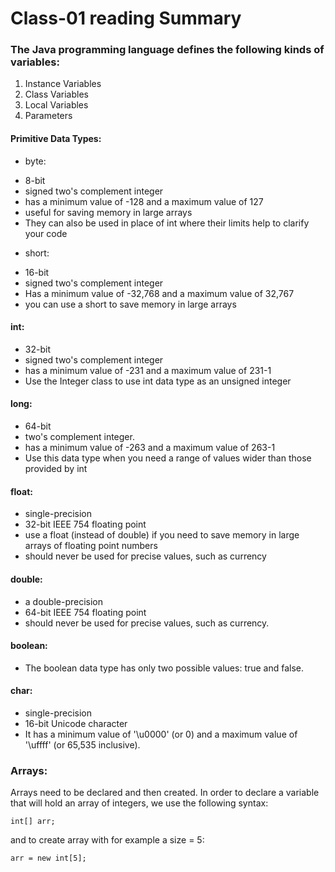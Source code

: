 # Class-01 reading Summary

### The Java programming language defines the following kinds of variables:

1. Instance Variables
2. Class Variables
3. Local Variables
4. Parameters 

#### Primitive Data Types:

* byte: 
- 8-bit 
- signed two's complement integer
- has a minimum value of -128 and a maximum value of 127
- useful for saving memory in large arrays
- They can also be used in place of int where their limits help to clarify your code

* short: 
- 16-bit 
- signed two's complement integer
- Has a minimum value of -32,768 and a maximum value of 32,767
- you can use a short to save memory in large arrays

#### int: 
- 32-bit 
- signed two's complement integer
- has a minimum value of -231 and a maximum value of 231-1
- Use the Integer class to use int data type as an unsigned integer

#### long: 
- 64-bit 
- two's complement integer. 
- has a minimum value of -263 and a maximum value of 263-1
- Use this data type when you need a range of values wider than those provided by int

#### float: 
- single-precision 
- 32-bit IEEE 754 floating point
- use a float (instead of double) if you need to save memory in large arrays of floating point numbers
- should never be used for precise values, such as currency

#### double: 
- a double-precision 
- 64-bit IEEE 754 floating point
- should never be used for precise values, such as currency.

#### boolean: 
- The boolean data type has only two possible values: true and false.

#### char:
- single-precision 
 - 16-bit Unicode character
 - It has a minimum value of '\u0000' (or 0) and a maximum value of '\uffff' (or 65,535 inclusive).


 ### Arrays:

 Arrays need to be declared and then created. In order to declare a variable that will hold an array of integers, we use the following syntax:

 ```int[] arr;```

 and to create array with for example a size = 5:

 ```arr = new int[5];```

